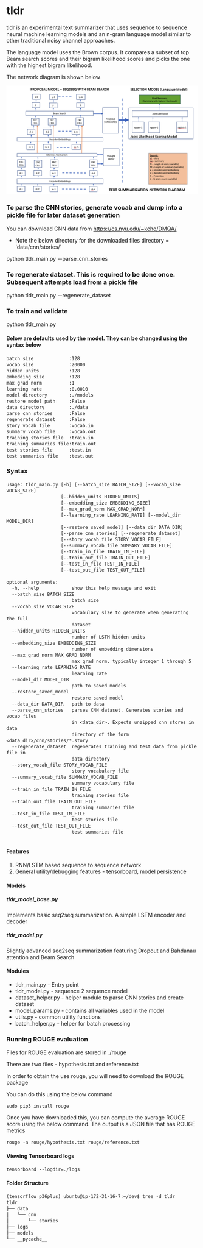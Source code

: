 # tldr

tldr is an experimental text summarizer that uses sequence to sequence neural machine learning models and an n-gram language model similar to other traditional noisy channel approaches. 

The language model uses the Brown corpus. It compares a subset of top Beam search scores and their bigram likelihood scores and picks the one with the highest bigram likelihood.

The network diagram is shown below

![alt text](https://github.com/dorairajsanjay/tldr/blob/master/tldr_network_diagram.png)

### To parse the CNN stories, generate vocab and dump into a pickle file for later dataset generation

You can download CNN data from https://cs.nyu.edu/~kcho/DMQA/

* Note the below directory for the downloaded files directory = 'data/cnn/stories/'

python tldr_main.py --parse_cnn_stories

### To regenerate dataset. This is required to be done once. Subsequent attempts load from a pickle file
python tldr_main.py --regenerate_dataset

### To train and validate 
python tldr_main.py 

#### Below are defaults used by the model. They can be changed using the syntax below

```
batch size             :128
vocab size             :20000
hidden units           :128
embedding size         :128
max grad norm          :1
learning rate          :0.0010
model directory        :./models
restore model path     :False
data directory         :./data
parse cnn stories      :False
regenerate dataset     :False
story vocab file       :vocab.in
summary vocab file     :vocab.out
training stories file  :train.in
training summaries file:train.out
test stories file      :test.in
test summaries file    :test.out
```
### Syntax
```
usage: tldr_main.py [-h] [--batch_size BATCH_SIZE] [--vocab_size VOCAB_SIZE]
                    [--hidden_units HIDDEN_UNITS]
                    [--embedding_size EMBEDDING_SIZE]
                    [--max_grad_norm MAX_GRAD_NORM]
                    [--learning_rate LEARNING_RATE] [--model_dir MODEL_DIR]
                    [--restore_saved_model] [--data_dir DATA_DIR]
                    [--parse_cnn_stories] [--regenerate_dataset]
                    [--story_vocab_file STORY_VOCAB_FILE]
                    [--summary_vocab_file SUMMARY_VOCAB_FILE]
                    [--train_in_file TRAIN_IN_FILE]
                    [--train_out_file TRAIN_OUT_FILE]
                    [--test_in_file TEST_IN_FILE]
                    [--test_out_file TEST_OUT_FILE]

optional arguments:
  -h, --help            show this help message and exit
  --batch_size BATCH_SIZE
                        batch size
  --vocab_size VOCAB_SIZE
                        vocabulary size to generate when generating the full
                        dataset
  --hidden_units HIDDEN_UNITS
                        number of LSTM hidden units
  --embedding_size EMBEDDING_SIZE
                        number of embedding dimensions
  --max_grad_norm MAX_GRAD_NORM
                        max grad norm. typically integer 1 through 5
  --learning_rate LEARNING_RATE
                        learning rate
  --model_dir MODEL_DIR
                        path to saved models
  --restore_saved_model
                        restore saved model
  --data_dir DATA_DIR   path to data
  --parse_cnn_stories   parses CNN dataset. Generates stories and vocab files
                        in <data_dir>. Expects unzipped cnn stores in data
                        directory of the form <data_dir>/cnn/stories/*.story
  --regenerate_dataset  regenerates training and test data from pickle file in
                        data directory
  --story_vocab_file STORY_VOCAB_FILE
                        story vocabulary file
  --summary_vocab_file SUMMARY_VOCAB_FILE
                        summary vocabulary file
  --train_in_file TRAIN_IN_FILE
                        training stories file
  --train_out_file TRAIN_OUT_FILE
                        training summaries file
  --test_in_file TEST_IN_FILE
                        test stories file
  --test_out_file TEST_OUT_FILE
                        test summaries file
                        
  ```  
  #### Features
  
  1. RNN/LSTM based sequence to sequence network
  2. General utility/debugging features - tensorboard, model persistence
  
  #### Models
  
  ##### tldr_model_base.py
  
  Implements basic seq2seq summarization. A simple LSTM encoder and decoder
  
  ##### tldr_model.py
  
  Slightly advanced seq2seq summarization featuring Dropout and Bahdanau attention and Beam Search
  
  #### Modules
  
  * tldr_main.py - Entry point
  * tldr_model.py - sequence 2 sequence model
  * dataset_helper.py - helper module to parse CNN stories and create dataset
  * model_params.py - contains all variables used in the model
  * utils.py - common utility functions
  * batch_helper.py - helper for batch processing
  
  ### Running ROUGE evaluation
  
  Files for ROUGE evaluation are stored in ./rouge
  
  There are two files - hypothesis.txt and reference.txt
  
  In order to obtain the use rouge, you will need to download the ROUGE package
  
  You can do this using the below command
  
  ```
  sudo pip3 install rouge
  ```
  
  Once you have downloaded this, you can compute the average ROUGE score using the below command. The output is a JSON file that has ROUGE metrics
  
  ```
  rouge -a rouge/hypothesis.txt rouge/reference.txt
  ```
  
  #### Viewing Tensorboard logs
  
  ```
  tensorboard --logdir=./logs
  ```
  
  #### Folder Structure
  ```
  (tensorflow_p36plus) ubuntu@ip-172-31-16-7:~/dev$ tree -d tldr
tldr
├── data
│   └── cnn
│       └── stories
├── logs
├── models
└── __pycache__
```
